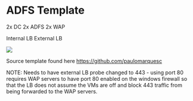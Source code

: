 # ADFS Template

  2x DC
  2x ADFS
  2x WAP
  
  Internal LB
  External LB
  
<a href="https://portal.azure.com/#create/Microsoft.Template/uri/https%3A%2F%2Fraw.githubusercontent.com%2Fmcoutanche%2Fazure-json%2Fadfs-6vm-template%2Fazuredeploy.json" target="_blank">
    <img src="http://azuredeploy.net/deploybutton.png"/>
</a>


Source template found here https://github.com/paulomarquesc

NOTE: Needs to have external LB probe changed to 443 - using port 80 requires WAP servers to have port 80 enabled on the windows firewall so that the LB does not assume the VMs are off and block 443 traffic from being forwarded to the WAP servers.
